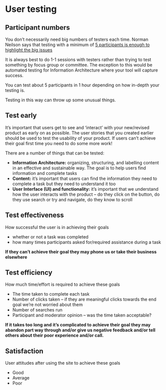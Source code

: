 # User testing

## Participant numbers

You don’t necessarily need big numbers of testers each time. Norman Neilson says that testing with a minimum of [5 participants is enough to highlight the big issues](https://www.nngroup.com/articles/why-you-only-need-to-test-with-5-users/)

It is always best to do 1-1 sessions with testers rather than trying to test something by focus group or committee. The exception to this would be automated testing for Information Architecture where your tool will capture success.

You can test about 5 participants in 1 hour depending on how in-depth your testing is.

Testing in this way can throw up some unusual things.

## Test early

It’s important that users get to see and ‘interact’ with your new/revised product as early on as possible. The user stories that you created earlier should be used to test the usability of your product. If users can’t achieve their goal first time you need to do some more work!

There are a number of things that can be tested:

*   **Information Architecture:** organizing, structuring, and labelling content in an effective and sustainable way. The goal is to help users find information and complete tasks
*   **Content:** it’s important that users can find the information they need to complete a task but they need to understand it too
*   **User Interface (UI) and functionality:** it’s important that we understand how the user interacts with the product – do they click on the button, do they use search or try and navigate, do they know to scroll

## Test effectiveness

How successful the user is in achieving their goals

*   whether or not a task was completed
*   how many times participants asked for/required assistance during a task

**If they can’t achieve their goal they may phone us or take their business elsewhere**

## Test efficiency

How much time/effort is required to achieve these goals

*   The time taken to complete each task
*   Number of clicks taken – if they are meaningful clicks towards the end goal we’re not worried about them
*   Number of searches run
*   Participant and moderator opinion – was the time taken acceptable?

****If it takes too long and it’s complicated to achieve their goal they may abandon part way through and/or give us negative feedback and/or tell others about their poor experience and/or call.****

## Satisfaction

User attitudes after using the site to achieve these goals

*   Good
*   Average
*   Poor